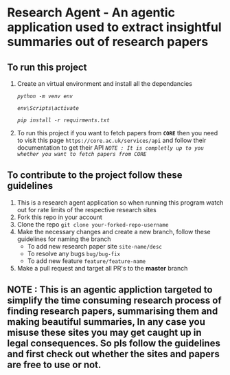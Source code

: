 # Research Agent - An agentic application used to extract insightful summaries out of research papers

## To run this project
1. Create an virtual environment and install all the dependancies
   
   *`python -m venv env`*

   *`env\Scripts\activate`*

   *`pip install -r requirments.txt`*

2. To run this project if you want to fetch papers from **`CORE`** then you need to
visit this page `https://core.ac.uk/services/api` and follow their documentation to get their API
*`NOTE : It is completly up to you whether you want to fetch papers from CORE`*

## To contribute to the project follow these guidelines
1. This is a research agent application so when running this program watch out for rate limits of the respective research sites
2. Fork this repo in your account
3. Clone the repo `git clone your-forked-repo-username`
4. Make the necessary changes and create a new branch, follow these guidelines for naming the branch
   - To add new research paper site `site-name/desc`
   - To resolve any bugs `bug/bug-fix`
   - To add new feature `feature/feature-name`
5. Make a pull request and target all PR's to the **master** branch

## NOTE : This is an agentic appliction targeted to simplify the time consuming research process of finding research papers, summarising them and making beautiful summaries, In any case you misuse these sites you may get caught up in legal consequences. So pls follow the guidelines and first check out whether the sites and papers are free to use or not.
   
